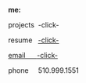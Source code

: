 **me:**

projects
 &nbsp;-click-

resume
&nbsp; <a href="RESUME SUM.pdf" download target="_blank">  -click-
 
email
&nbsp; &nbsp;&nbsp;&nbsp;<a href="mailto:bharat_nair@hotmail.com">-click-</a><br>


phone
 &nbsp;  &nbsp;  510.999.1551


